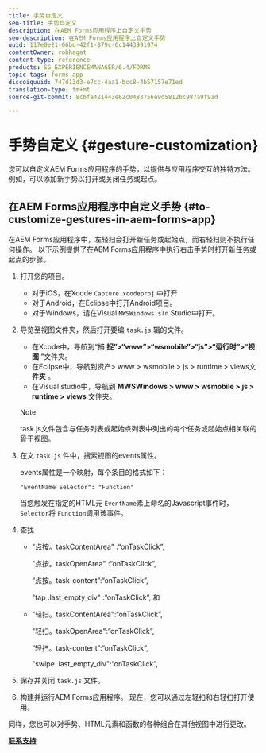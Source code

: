 ```yaml
---
title: 手势自定义
seo-title: 手势自定义
description: 在AEM Forms应用程序上自定义手势
seo-description: 在AEM Forms应用程序上自定义手势
uuid: 117e0e21-66bd-42f1-879c-6c1443991974
contentOwner: robhagat
content-type: reference
products: SG_EXPERIENCEMANAGER/6.4/FORMS
topic-tags: forms-app
discoiquuid: 747d13d3-e7cc-4aa1-bcc8-4b57157e71ed
translation-type: tm+mt
source-git-commit: 8cbfa421443e62c0483756e9d5812bc987a9f91d

---
```



# 手势自定义 {#gesture-customization}

您可以自定义AEM Forms应用程序的手势，以提供与应用程序交互的独特方法。 例如，可以添加新手势以打开或关闭任务或起点。

## 在AEM Forms应用程序中自定义手势 {#to-customize-gestures-in-aem-forms-app}

在AEM Forms应用程序中，左轻扫会打开新任务或起始点，而右轻扫则不执行任何操作。 以下示例提供了在AEM Forms应用程序中执行右击手势时打开新任务或起点的步骤。

1. 打开您的项目。

   * 对于iOS，在Xcode `Capture.xcodeproj` 中打开
   * 对于Android，在Eclipse中打开Android项目。
   * 对于Windows，请在Visual `MWSWindows.sln` Studio中打开。

1. 导览至视图文件夹，然后打开要编 `task.js` 辑的文件。

   * 在Xcode中，导航到“捕 **捉”>“www”>“wsmobile”>“js”>“运行时”>“视图** ”文件夹。
   * 在Eclipse中，导航到资产> www > wsmobile > js > runtime > views文 **件夹** 。
   * 在Visual studio中，导航到 **MWSWindows > www > wsmobile > js > runtime > views** 文件夹。
   >[!NOTE]
   >
   >task.js文件包含与任务列表或起始点列表中列出的每个任务或起始点相关联的骨干视图。

1. 在文 `task.js` 件中，搜索视图的events属性。

   events属性是一个映射，每个条目的格式如下：

   `"EventName Selector": "Function"`

   当您触发在指定的HTML元 `EventName`素上命名的Javascript事件时， `Selector`将 `Function`调用该事件。

1. 查找

   * &quot;点按。taskContentArea&quot; :“onTaskClick”,

      &quot;点按。taskOpenArea&quot; :“onTaskClick”,

      “点按。task-content”:“onTaskClick”,

      &quot;tap .last_empty_div&quot; :“onTaskClick”,
   和

   * &quot;轻扫。taskContentArea&quot;:“onTaskClick”,

      &quot;轻扫。taskOpenArea&quot;:“onTaskClick”,

      “轻扫。task-content”:“onTaskClick”,

      &quot;swipe .last_empty_div&quot;:“onTaskClick”,


1. 保存并关闭 `task.js` 文件。
1. 构建并运行AEM Forms应用程序。 现在，您可以通过左轻扫和右轻扫打开使用。

同样，您也可以对手势、HTML元素和函数的各种组合在其他视图中进行更改。

**[联系支持](https://www.adobe.com/account/sign-in.supportportal.html)**
